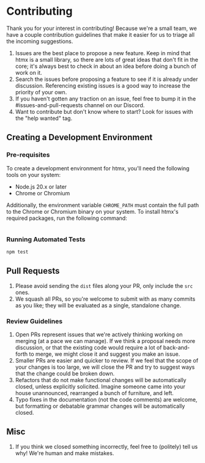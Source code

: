 # Contributing
Thank you for your interest in contributing! Because we're a small team, we have a couple contribution guidelines that make it easier for us to triage all the incoming suggestions.
1. Issues are the best place to propose a new feature. Keep in mind that htmx is a small library, so there are lots of great ideas that don't fit in the core; it's always best to check in about an idea before doing a bunch of work on it.
1. Search the issues before proposing a feature to see if it is already under discussion. Referencing existing issues is a good way to increase the priority of your own.
1. If you haven't gotten any traction on an issue, feel free to bump it in the #issues-and-pull-requests channel on our Discord.
1. Want to contribute but don't know where to start? Look for issues with the "help wanted" tag.

## Creating a Development Environment
### Pre-requisites
To create a development environment for htmx, you'll need the following tools on your system:

- Node.js 20.x or later
- Chrome or Chromium

Additionally, the environment variable `CHROME_PATH` must contain the full path to the Chrome or Chromium binary on your system.
To install htmx's required packages, run the following command:

```bash
```
### Running Automated Tests
```bash
npm test
```

## Pull Requests
1. Please avoid sending the `dist` files along your PR, only include the `src` ones.
1. We squash all PRs, so you're welcome to submit with as many commits as you like; they will be evaluated as a single, standalone change.
### Review Guidelines
1. Open PRs represent issues that we're actively thinking working on merging (at a pace we can manage). If we think a proposal needs more discussion, or that the existing code would require a lot of back-and-forth to merge, we might close it and suggest you make an issue.
1. Smaller PRs are easier and quicker to review. If we feel that the scope of your changes is too large, we will close the PR and try to suggest ways that the change could be broken down.
1. Refactors that do not make functional changes will be automatically closed, unless explicitly solicited. Imagine someone came into your house unannounced, rearranged a bunch of furniture, and left.
1. Typo fixes in the documentation (not the code comments) are welcome, but formatting or debatable grammar changes will be automatically closed.

## Misc
1. If you think we closed something incorrectly, feel free to (politely) tell us why! We're human and make mistakes.
